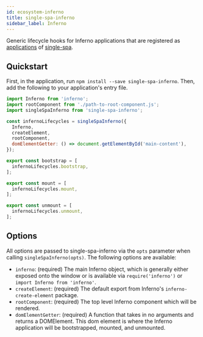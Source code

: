 ```yaml
---
id: ecosystem-inferno
title: single-spa-inferno
sidebar_label: Inferno
---
```


Generic lifecycle hooks for Inferno applications that are registered as [applications](https://github.com/CanopyTax/single-spa/blob/master/docs/applications.md) of [single-spa](https://github.com/CanopyTax/single-spa).

## Quickstart

First, in the application, run `npm install --save single-spa-inferno`. Then, add the following to your application's entry file.

```js
import Inferno from 'inferno';
import rootComponent from './path-to-root-component.js';
import singleSpaInferno from 'single-spa-inferno';

const infernoLifecycles = singleSpaInferno({
  Inferno,
  createElement,
  rootComponent,
  domElementGetter: () => document.getElementById('main-content'),
});

export const bootstrap = [
  infernoLifecycles.bootstrap,
];

export const mount = [
  infernoLifecycles.mount,
];

export const unmount = [
  infernoLifecycles.unmount,
];
```

## Options

All options are passed to single-spa-inferno via the `opts` parameter when calling `singleSpaInferno(opts)`. The following options are available:

- `inferno`: (required) The main Inferno object, which is generally either exposed onto the window or is available via `require('inferno')` or `import Inferno from 'inferno'`.
- `createElement`: (required) The default export from Inferno's `inferno-create-element` package.
- `rootComponent`: (required) The top level Inferno component which will be rendered.
- `domElementGetter`: (required) A function that takes in no arguments and returns a DOMElement. This dom element is where the Inferno application will be bootstrapped, mounted, and unmounted.